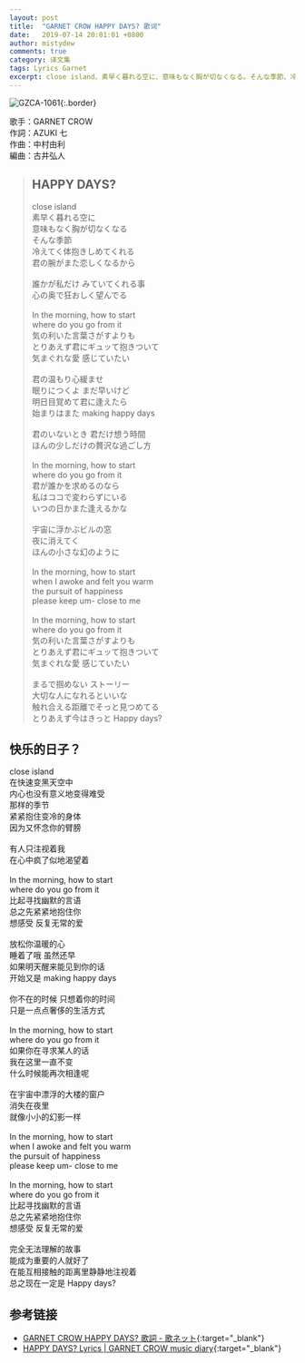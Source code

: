 ```yaml
---
layout: post
title:  "GARNET CROW HAPPY DAYS? 歌词"
date:   2019-07-14 20:01:01 +0800
author: mistydew
comments: true
category: 译文集
tags: Lyrics Garnet
excerpt: close island、素早く暮れる空に、意味もなく胸が切なくなる。そんな季節、冷えてく体抱きしめてくれる、君の腕がまた恋しくなるから。
---
```

![GZCA-1061](https://crowsub.github.io/images/discography/album/GZCA-1061.jpg){:.border}

歌手：GARNET CROW<br>
作詞：AZUKI 七<br>
作曲：中村由利<br>
編曲：古井弘人

<blockquote class="lyric-original">
  <h2>HAPPY DAYS?</h2>
  <p>
    close island<br>
    素早く暮れる空に<br>
    意味もなく胸が切なくなる<br>
    そんな季節<br>
    冷えてく体抱きしめてくれる<br>
    君の腕がまた恋しくなるから<br>
    <br>
    誰かが私だけ みていてくれる事<br>
    心の奥で狂おしく望んでる<br>
    <br>
    In the morning, how to start<br>
    where do you go from it<br>
    気の利いた言葉さがすよりも<br>
    とりあえず君にギュッて抱きついて<br>
    気まぐれな愛 感じていたい<br>
    <br>
    君の温もり心緩ませ<br>
    眠りにつくよ まだ早いけど<br>
    明日目覚めて君に逢えたら<br>
    始まりはまた making happy days<br>
    <br>
    君のいないとき 君だけ想う時間<br>
    ほんの少しだけの贅沢な過ごし方<br>
    <br>
    In the morning, how to start<br>
    where do you go from it<br>
    君が誰かを求めるのなら<br>
    私はココで変わらずにいる<br>
    いつの日かまた逢えるかな<br>
    <br>
    宇宙に浮かぶビルの窓<br>
    夜に消えてく<br>
    ほんの小さな幻のように<br>
    <br>
    In the morning, how to start<br>
    when I awoke and felt you warm<br>
    the pursuit of happiness<br>
    please keep um- close to me<br>
    <br>
    In the morning, how to start<br>
    where do you go from it<br>
    気の利いた言葉さがすよりも<br>
    とりあえず君にギュッて抱きついて<br>
    気まぐれな愛 感じていたい<br>
    <br>
    まるで掴めない ストーリー<br>
    大切な人になれるといいな<br>
    触れ合える距離でそっと見つめてる<br>
    とりあえず今はきっと Happy days?
  </p>
</blockquote>

<div class="lyric-translation">
  <h2>快乐的日子？</h2>
  <p>
    close island<br>
    在快速变黑天空中<br>
    内心也没有意义地变得难受<br>
    那样的季节<br>
    紧紧抱住变冷的身体<br>
    因为又怀念你的臂膀<br>
    <br>
    有人只注视着我<br>
    在心中疯了似地渴望着<br>
    <br>
    In the morning, how to start<br>
    where do you go from it<br>
    比起寻找幽默的言语<br>
    总之先紧紧地抱住你<br>
    想感受 反复无常的爱<br>
    <br>
    放松你温暖的心<br>
    睡着了哦 虽然还早<br>
    如果明天醒来能见到你的话<br>
    开始又是 making happy days<br>
    <br>
    你不在的时候 只想着你的时间<br>
    只是一点点奢侈的生活方式<br>
    <br>
    In the morning, how to start<br>
    where do you go from it<br>
    如果你在寻求某人的话<br>
    我在这里一直不变<br>
    什么时候能再次相逢呢<br>
    <br>
    在宇宙中漂浮的大楼的窗户<br>
    消失在夜里<br>
    就像小小的幻影一样<br>
    <br>
    In the morning, how to start<br>
    when I awoke and felt you warm<br>
    the pursuit of happiness<br>
    please keep um- close to me<br>
    <br>
    In the morning, how to start<br>
    where do you go from it<br>
    比起寻找幽默的言语<br>
    总之先紧紧地抱住你<br>
    想感受 反复无常的爱<br>
    <br>
    完全无法理解的故事<br>
    能成为重要的人就好了<br>
    在能互相接触的距离里静静地注视着<br>
    总之现在一定是 Happy days?
  </p>
</div>

## 参考链接

* [GARNET CROW HAPPY DAYS? 歌詞 - 歌ネット](https://www.uta-net.com/song/20139/){:target="_blank"}
* [HAPPY DAYS? Lyrics \| GARNET CROW music diary](https://crowsub.github.io/lyrics/original/HAPPY%20DAYS%3F.html){:target="_blank"}
